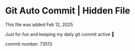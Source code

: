 # Git Auto Commit | Hidden File

This file was added Feb 12, 2025

Just for fun and keeping my daily git commit active 🤪

commit number: 73513
